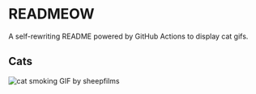 # READMEOW

A self-rewriting README powered by GitHub Actions to display cat gifs.

## Cats

![cat smoking GIF by sheepfilms](https://media1.giphy.com/media/l0ExdMHUDKteztyfe/200.gif?cid=9acd02dak4x9bwkxzum3807iso7mwypcfrd9d1qrz3b9y4ya&ep=v1_gifs_search&rid=200.gif&ct=g)
